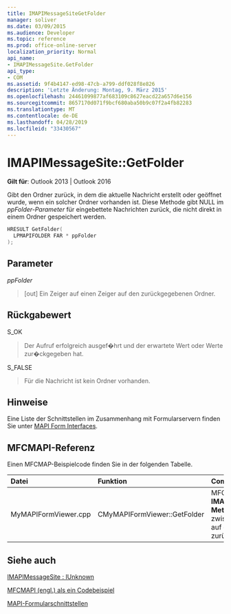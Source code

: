 ```yaml
---
title: IMAPIMessageSiteGetFolder
manager: soliver
ms.date: 03/09/2015
ms.audience: Developer
ms.topic: reference
ms.prod: office-online-server
localization_priority: Normal
api_name:
- IMAPIMessageSite.GetFolder
api_type:
- COM
ms.assetid: 9f4b4147-ed98-47cb-a799-ddf028f8e826
description: 'Letzte Änderung: Montag, 9. März 2015'
ms.openlocfilehash: 24461099877af683109c8627eacd22a657d6e156
ms.sourcegitcommit: 8657170d071f9bcf680aba50b9c07f2a4fb82283
ms.translationtype: MT
ms.contentlocale: de-DE
ms.lasthandoff: 04/28/2019
ms.locfileid: "33430567"
---
```

# <a name="imapimessagesitegetfolder"></a>IMAPIMessageSite::GetFolder

  
  
**Gilt für**: Outlook 2013 | Outlook 2016 
  
Gibt den Ordner zurück, in dem die aktuelle Nachricht erstellt oder geöffnet wurde, wenn ein solcher Ordner vorhanden ist. Diese Methode gibt NULL im  _ppFolder-Parameter_ für eingebettete Nachrichten zurück, die nicht direkt in einem Ordner gespeichert werden. 
  
```cpp
HRESULT GetFolder(
  LPMAPIFOLDER FAR * ppFolder
);
```

## <a name="parameters"></a>Parameter

 _ppFolder_
  
> [out] Ein Zeiger auf einen Zeiger auf den zurückgegebenen Ordner.
    
## <a name="return-value"></a>Rückgabewert

S_OK 
  
> Der Aufruf erfolgreich ausgef�hrt und der erwartete Wert oder Werte zur�ckgegeben hat.
    
S_FALSE 
  
> Für die Nachricht ist kein Ordner vorhanden.
    
## <a name="remarks"></a>Hinweise

Eine Liste der Schnittstellen im Zusammenhang mit Formularservern finden Sie unter [MAPI Form Interfaces](mapi-form-interfaces.md).
  
## <a name="mfcmapi-reference"></a>MFCMAPI-Referenz

Einen MFCMAP-Beispielcode finden Sie in der folgenden Tabelle.
  
|**Datei**|**Funktion**|**Comment**|
|:-----|:-----|:-----|
|MyMAPIFormViewer.cpp  <br/> |CMyMAPIFormViewer::GetFolder  <br/> |MFCMAPI verwendet die **IMAPIMessageSite::GetFolder-Methode,** um den aktuell zwischengespeicherten Zeiger auf den angegebenen Ordner zurückzukehren.  <br/> |
   
## <a name="see-also"></a>Siehe auch



[IMAPIMessageSite : IUnknown](imapimessagesiteiunknown.md)


[MFCMAPI (engl.) als ein Codebeispiel](mfcmapi-as-a-code-sample.md)
  
[MAPI-Formularschnittstellen](mapi-form-interfaces.md)

